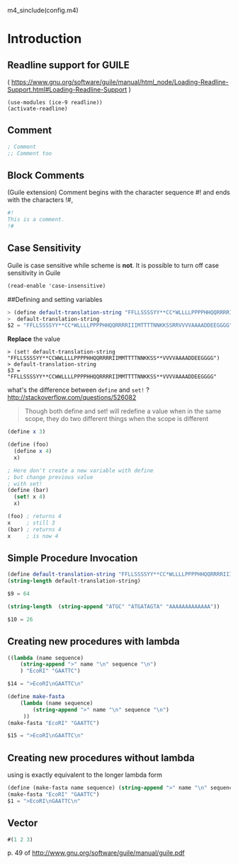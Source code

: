 m4_sinclude(config.m4)
# Introduction

## Readline support for GUILE
( https://www.gnu.org/software/guile/manual/html_node/Loading-Readline-Support.html#Loading-Readline-Support )
```
(use-modules (ice-9 readline))
(activate-readline)
```



## Comment

```scm
; Comment
;; Comment too
```

## Block Comments
(Guile extension) Comment begins with the character sequence #! and ends with the characters !#,

```scm
#! 
This is a comment.
!#
```

## Case Sensitivity
Guile is case sensitive while scheme is **not**. It is possible to turn off case sensitivity in Guile
```scm
(read-enable 'case-insensitive)
```

##Defining and setting variables

```scm
> (define default-translation-string "FFLLSSSSYY**CC*WLLLLPPPPHHQQRRRRIIIMTTTTNNKKSSRRVVVVAAAADDEEGGGG")
>  default-translation-string
$2 = "FFLLSSSSYY**CC*WLLLLPPPPHHQQRRRRIIIMTTTTNNKKSSRRVVVVAAAADDEEGGGG"
```

**Replace** the value
```
> (set! default-translation-string "FFLLSSSSYY**CCWWLLLLPPPPHHQQRRRRIIMMTTTTNNKKSS**VVVVAAAADDEEGGGG")
> default-translation-string
$3 = "FFLLSSSSYY**CCWWLLLLPPPPHHQQRRRRIIMMTTTTNNKKSS**VVVVAAAADDEEGGGG"
```

what's the difference between `define` and `set!` ? http://stackoverflow.com/questions/526082

> Though both define and set! will redefine a value when in the same scope, they do two different things when the scope is different


```scm
(define x 3)

(define (foo)
  (define x 4)
  x)

; Here don't create a new variable with define
; but change previous value
; with set!
(define (bar)
  (set! x 4)
  x)

(foo) ; returns 4
x     ; still 3
(bar) ; returns 4
x     ; is now 4
```

##  Simple Procedure Invocation
```scm
(define default-translation-string "FFLLSSSSYY**CC*WLLLLPPPPHHQQRRRRIIIMTTTTNNKKSSRRVVVVAAAADDEEGGGG")
(string-length default-translation-string)

$9 = 64
```

```scm
(string-length  (string-append "ATGC" "ATGATAGTA" "AAAAAAAAAAAAA"))

$10 = 26
```

## Creating new procedures with lambda

```scm
((lambda (name sequence)
	(string-append ">" name "\n" sequence "\n")
	) "EcoRI" "GAATTC")

$14 = ">EcoRI\nGAATTC\n"
```

```scm
(define make-fasta
	(lambda (name sequence)
		(string-append ">" name "\n" sequence "\n")
	 ))
(make-fasta "EcoRI" "GAATTC")

$15 = ">EcoRI\nGAATTC\n"
```

## Creating new procedures without lambda

using is exactly equivalent to the longer lambda form

```scm
(define (make-fasta name sequence) (string-append ">" name "\n" sequence "\n") )
(make-fasta "EcoRI" "GAATTC")
$1 = ">EcoRI\nGAATTC\n"
```

## Vector

```scm
#(1 2 3)
```

p. 49 of http://www.gnu.org/software/guile/manual/guile.pdf

